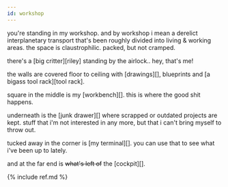 ```yaml
---
id: workshop
---
```

you're standing in my workshop. and by workshop i mean a derelict interplanetary transport that's been roughly divided into living & working areas. the space is claustrophilic. packed, but not cramped.

there's a [big critter][riley] standing by the airlock.. hey, that's me!

the walls are covered floor to ceiling with [drawings][], blueprints and [a bigass tool rack][tool rack].

square in the middle is my [workbench][]. this is where the good shit happens.

underneath is the [junk drawer][] where scrapped or outdated projects are kept. stuff that i'm not interested in any more, but that i can't bring myself to throw out.

tucked away in the corner is [my terminal][]. you can use that to see what i've been up to lately.

and at the far end is ~~what's left of~~ the [cockpit][].

{% include ref.md %}
